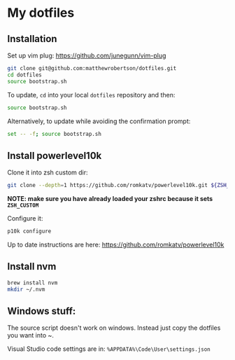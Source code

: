 # My dotfiles

## Installation

Set up vim plug: https://github.com/junegunn/vim-plug

```bash
git clone git@github.com:matthewrobertson/dotfiles.git
cd dotfiles
source bootstrap.sh
```

To update, `cd` into your local `dotfiles` repository and then:

```bash
source bootstrap.sh
```

Alternatively, to update while avoiding the confirmation prompt:

```bash
set -- -f; source bootstrap.sh
```

## Install powerlevel10k

Clone it into zsh custom dir:

```bash
git clone --depth=1 https://github.com/romkatv/powerlevel10k.git ${ZSH_CUSTOM:-$HOME/.oh-my-zsh/custom}/themes/powerlevel10k
```

**NOTE: make sure you have already loaded your zshrc because it sets `ZSH_CUSTOM`**

Configure it:

```bash
p10k configure
```

Up to date instructions are here: https://github.com/romkatv/powerlevel10k

## Install nvm

```bash
brew install nvm
mkdir ~/.nvm
```

## Windows stuff:

The source script doesn't work on windows. Instead just copy the dotfiles you
want into ~.

Visual Studio code settings are in: `%APPDATA%\Code\User\settings.json`

